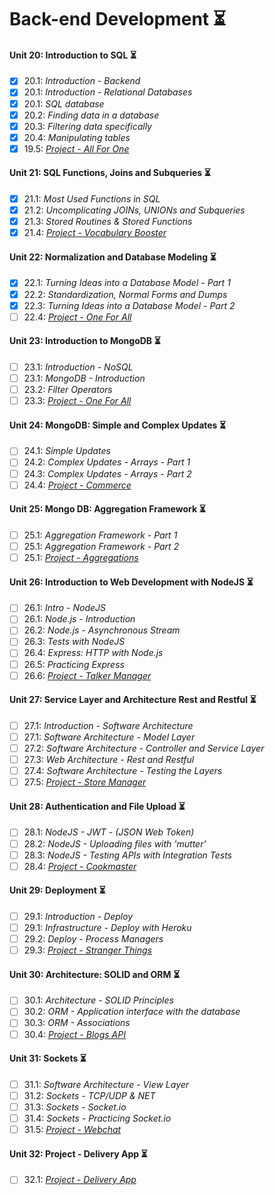 # Back-end Development :hourglass_flowing_sand:

#### Unit 20: Introduction to SQL :hourglass_flowing_sand:

- [X] 20.1: _Introduction - Backend_
- [X] 20.1: _Introduction - Relational Databases_
- [X] 20.1: _SQL database_
- [X] 20.2: _Finding data in a database_
- [X] 20.3: _Filtering data specifically_
- [X] 20.4: _Manipulating tables_
- [X] 19.5: [_Project - All For One_](https://github.com/tryber/sd-011-project-mysql-all-for-one/tree/SamuelSilvaMelo-mysql-all-for-one)

#### Unit 21: SQL Functions, Joins and Subqueries :hourglass_flowing_sand:

- [X] 21.1: _Most Used Functions in SQL_
- [X] 21.2: _Uncomplicating JOINs, UNIONs and Subqueries_
- [X] 21.3: _Stored Routines & Stored Functions_
- [X] 21.4: [_Project - Vocabulary Booster_](https://github.com/tryber/sd-011-mysql-vocabulary-booster/pull/9)

#### Unit 22: Normalization and Database Modeling :hourglass_flowing_sand:

- [X] 22.1: _Turning Ideas into a Database Model - Part 1_
- [X] 22.2: _Standardization, Normal Forms and Dumps_
- [X] 22.3: _Turning Ideas into a Database Model - Part 2_
- [ ] 22.4: [_Project - One For All_]()

#### Unit 23: Introduction to MongoDB :hourglass_flowing_sand:

- [ ] 23.1: _Introduction - NoSQL_
- [ ] 23.1: _MongoDB - Introduction_
- [ ] 23.2: _Filter Operators_
- [ ] 23.3: [_Project - One For All_]()

#### Unit 24: MongoDB: Simple and Complex Updates :hourglass_flowing_sand:

- [ ] 24.1: _Simple Updates_
- [ ] 24.2: _Complex Updates - Arrays - Part 1_
- [ ] 24.3: _Complex Updates - Arrays - Part 2_
- [ ] 24.4: [_Project - Commerce_]()

#### Unit 25: Mongo DB: Aggregation Framework :hourglass_flowing_sand:

- [ ] 25.1: _Aggregation Framework - Part 1_
- [ ] 25.1: _Aggregation Framework - Part 2_
- [ ] 25.1: [_Project - Aggregations_]()

#### Unit 26: Introduction to Web Development with NodeJS :hourglass_flowing_sand:

- [ ] 26.1: _Intro - NodeJS_
- [ ] 26.1: _Node.js - Introduction_
- [ ] 26.2: _Node.js - Asynchronous Stream_
- [ ] 26.3: _Tests with NodeJS_
- [ ] 26.4: _Express: HTTP with Node.js_
- [ ] 26.5: _Practicing Express_
- [ ] 26.6: [_Project - Talker Manager_]()

#### Unit 27: Service Layer and Architecture Rest and Restful :hourglass_flowing_sand:

- [ ] 27.1: _Introduction - Software Architecture_
- [ ] 27.1: _Software Architecture - Model Layer_
- [ ] 27.2: _Software Architecture - Controller and Service Layer_
- [ ] 27.3: _Web Architecture - Rest and Restful_
- [ ] 27.4: _Software Architecture - Testing the Layers_
- [ ] 27.5: [_Project - Store Manager_]()

#### Unit 28: Authentication and File Upload :hourglass_flowing_sand:

- [ ] 28.1: _NodeJS - JWT - (JSON Web Token)_
- [ ] 28.2: _NodeJS - Uploading files with 'mutter'_
- [ ] 28.3: _NodeJS - Testing APIs with Integration Tests_
- [ ] 28.4: [_Project - Cookmaster_]()

#### Unit 29: Deployment :hourglass_flowing_sand:

- [ ] 29.1: _Introduction - Deploy_
- [ ] 29.1: _Infrastructure - Deploy with Heroku_
- [ ] 29.2: _Deploy - Process Managers_
- [ ] 29.3: [_Project - Stranger Things_]()

#### Unit 30: Architecture: SOLID and ORM :hourglass_flowing_sand:

- [ ] 30.1: _Architecture - SOLID Principles_
- [ ] 30.2: _ORM - Application interface with the database_
- [ ] 30.3: _ORM - Associations_
- [ ] 30.4: [_Project - Blogs API_]()

#### Unit 31: Sockets :hourglass_flowing_sand:

- [ ] 31.1: _Software Architecture - View Layer_
- [ ] 31.2: _Sockets - TCP/UDP & NET_
- [ ] 31.3: _Sockets - Socket.io_
- [ ] 31.4: _Sockets - Practicing Socket.io_
- [ ] 31.5: [_Project - Webchat_]()

#### Unit 32: Project - Delivery App :hourglass_flowing_sand:

- [ ] 32.1: [_Project - Delivery App_]()

